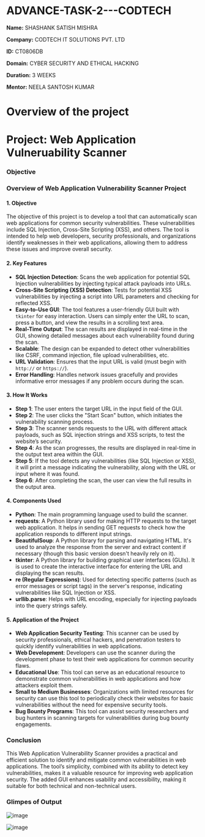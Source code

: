 # ADVANCE-TASK-2---CODTECH

**Name:** SHASHANK SATISH MISHRA

**Company:** CODTECH IT SOLUTIONS PVT. LTD

**ID:** CT0806DB

**Domain:** CYBER SECURITY AND ETHICAL HACKING

**Duration:** 3 WEEKS

**Mentor:** NEELA SANTOSH KUMAR

# Overview of the project

# Project: Web Application Vulneruability Scanner

### **Objective**

### Overview of Web Application Vulnerability Scanner Project

#### 1. **Objective**
The objective of this project is to develop a tool that can automatically scan web applications for common security vulnerabilities. These vulnerabilities include SQL Injection, Cross-Site Scripting (XSS), and others. The tool is intended to help web developers, security professionals, and organizations identify weaknesses in their web applications, allowing them to address these issues and improve overall security.

#### 2. **Key Features**
- **SQL Injection Detection**: Scans the web application for potential SQL Injection vulnerabilities by injecting typical attack payloads into URLs.
- **Cross-Site Scripting (XSS) Detection**: Tests for potential XSS vulnerabilities by injecting a script into URL parameters and checking for reflected XSS.
- **Easy-to-Use GUI**: The tool features a user-friendly GUI built with `tkinter` for easy interaction. Users can simply enter the URL to scan, press a button, and view the results in a scrolling text area.
- **Real-Time Output**: The scan results are displayed in real-time in the GUI, showing detailed messages about each vulnerability found during the scan.
- **Scalable**: The design can be expanded to detect other vulnerabilities like CSRF, command injection, file upload vulnerabilities, etc.
- **URL Validation**: Ensures that the input URL is valid (must begin with `http://` or `https://`).
- **Error Handling**: Handles network issues gracefully and provides informative error messages if any problem occurs during the scan.

#### 3. **How It Works**
- **Step 1**: The user enters the target URL in the input field of the GUI.
- **Step 2**: The user clicks the "Start Scan" button, which initiates the vulnerability scanning process.
- **Step 3**: The scanner sends requests to the URL with different attack payloads, such as SQL injection strings and XSS scripts, to test the website’s security.
- **Step 4**: As the scan progresses, the results are displayed in real-time in the output text area within the GUI.
- **Step 5**: If the tool detects any vulnerabilities (like SQL Injection or XSS), it will print a message indicating the vulnerability, along with the URL or input where it was found.
- **Step 6**: After completing the scan, the user can view the full results in the output area.

#### 4. **Components Used**
- **Python**: The main programming language used to build the scanner.
- **requests**: A Python library used for making HTTP requests to the target web application. It helps in sending GET requests to check how the application responds to different input strings.
- **BeautifulSoup**: A Python library for parsing and navigating HTML. It's used to analyze the response from the server and extract content if necessary (though this basic version doesn't heavily rely on it).
- **tkinter**: A Python library for building graphical user interfaces (GUIs). It is used to create the interactive interface for entering the URL and displaying the scan results.
- **re (Regular Expressions)**: Used for detecting specific patterns (such as error messages or script tags) in the server's response, indicating vulnerabilities like SQL Injection or XSS.
- **urllib.parse**: Helps with URL encoding, especially for injecting payloads into the query strings safely.

#### 5. **Application of the Project**
- **Web Application Security Testing**: This scanner can be used by security professionals, ethical hackers, and penetration testers to quickly identify vulnerabilities in web applications.
- **Web Development**: Developers can use the scanner during the development phase to test their web applications for common security flaws.
- **Educational Use**: This tool can serve as an educational resource to demonstrate common vulnerabilities in web applications and how attackers exploit them.
- **Small to Medium Businesses**: Organizations with limited resources for security can use this tool to periodically check their websites for basic vulnerabilities without the need for expensive security tools.
- **Bug Bounty Programs**: This tool can assist security researchers and bug hunters in scanning targets for vulnerabilities during bug bounty engagements.

### Conclusion
This Web Application Vulnerability Scanner provides a practical and efficient solution to identify and mitigate common vulnerabilities in web applications. The tool’s simplicity, combined with its ability to detect key vulnerabilities, makes it a valuable resource for improving web application security. The added GUI enhances usability and accessibility, making it suitable for both technical and non-technical users.

### **Glimpes of Output**
![image](https://github.com/user-attachments/assets/0fc70687-760c-45e4-969b-b809898045a4)

![image](https://github.com/user-attachments/assets/d18f57bd-2b1c-4689-9743-b95f99fc6aa9)
